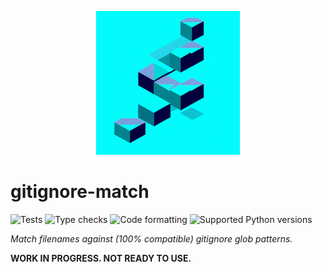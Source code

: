 <p align="center">
    <img src="https://raw.githubusercontent.com/pacha/gitignore-match/main/docs/logo-header.png" alt="logo">
</p>

gitignore-match
===============

![Tests](https://github.com/pacha/gitignore-match/actions/workflows/tests.yaml/badge.svg)
![Type checks](https://github.com/pacha/gitignore-match/actions/workflows/type-checks.yaml/badge.svg)
![Code formatting](https://github.com/pacha/gitignore-match/actions/workflows/code-formatting.yaml/badge.svg)
![Supported Python versions](https://img.shields.io/pypi/pyversions/gitignore-match.svg)

_Match filenames against (100% compatible) gitignore glob patterns._

**WORK IN PROGRESS. NOT READY TO USE.**

